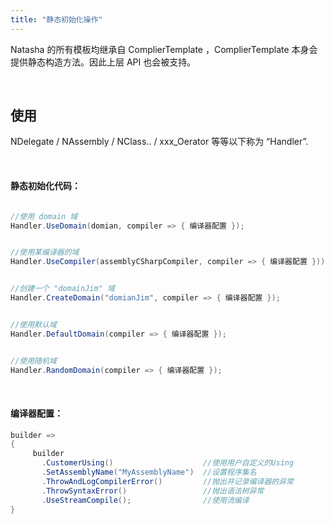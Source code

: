 ```yaml
---
title: "静态初始化操作"
---
```


Natasha 的所有模板均继承自 ComplierTemplate ，ComplierTemplate 本身会提供静态构造方法。因此上层 API 也会被支持。

<br/>

## 使用

NDelegate / NAssembly / NClass.. / xxx_Oerator 等等以下称为 “Handler”.

<br/>

#### 静态初始化代码：

```cs

//使用 domain 域
Handler.UseDomain(domian, compiler => { 编译器配置 });


//使用某编译器的域
Handler.UseCompiler(assemblyCSharpCompiler, compiler => { 编译器配置 }));


//创建一个 "domainJim" 域
Handler.CreateDomain("domianJim", compiler => { 编译器配置 });


//使用默认域
Handler.DefaultDomain(compiler => { 编译器配置 });


//使用随机域
Handler.RandomDomain(compiler => { 编译器配置 });

```

<br/>

#### 编译器配置：

```cs
builder =>
{
     builder
       .CustomerUsing()                    //使用用户自定义的Using
       .SetAssemblyName("MyAssemblyName")  //设置程序集名
       .ThrowAndLogCompilerError()         //抛出并记录编译器的异常
       .ThrowSyntaxError()                 //抛出语法树异常
       .UseStreamCompile();                //使用流编译
}
```
